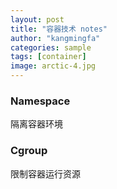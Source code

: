 ```yaml
---
layout: post
title: "容器技术 notes"
author: "kangmingfa"
categories: sample
tags: [container]
image: arctic-4.jpg
---
```

### Namespace

隔离容器环境

### Cgroup

限制容器运行资源
